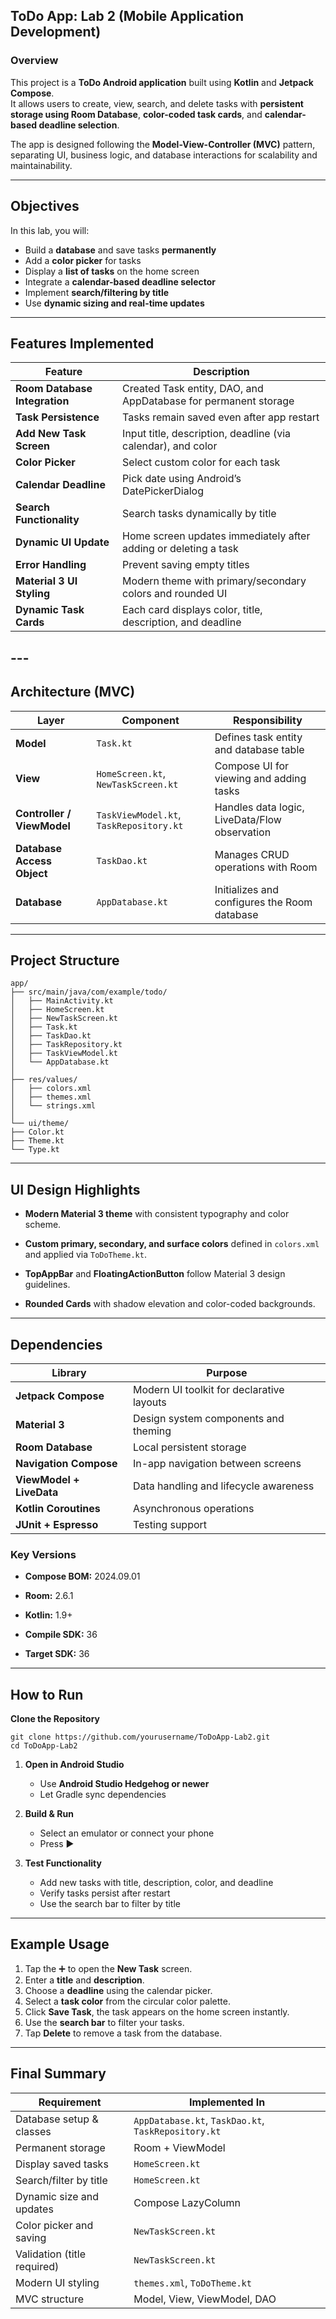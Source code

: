 ## **ToDo App: Lab 2 (Mobile Application Development)**

### **Overview**

This project is a **ToDo Android application** built using **Kotlin** and **Jetpack Compose**.  
 It allows users to create, view, search, and delete tasks with **persistent storage using Room Database**, **color-coded task cards**, and **calendar-based deadline selection**.

The app is designed following the **Model-View-Controller (MVC)** pattern, separating UI, business logic, and database interactions for scalability and maintainability.

---

## **Objectives**

In this lab, you will:

* Build a **database** and save tasks **permanently**  
* Add a **color picker** for tasks  
* Display a **list of tasks** on the home screen  
* Integrate a **calendar-based deadline selector**  
* Implement **search/filtering by title**  
* Use **dynamic sizing and real-time updates**

---

## **Features Implemented**

| Feature | Description |
| ----- | ----- |
| **Room Database Integration** | Created Task entity, DAO, and AppDatabase for permanent storage |
| **Task Persistence** | Tasks remain saved even after app restart |
| **Add New Task Screen** | Input title, description, deadline (via calendar), and color |
| **Color Picker** | Select custom color for each task |
| **Calendar Deadline** | Pick date using Android’s DatePickerDialog |
| **Search Functionality** | Search tasks dynamically by title |
| **Dynamic UI Update** | Home screen updates immediately after adding or deleting a task |
| **Error Handling** | Prevent saving empty titles |
| **Material 3 UI Styling** | Modern theme with primary/secondary colors and rounded UI |
| **Dynamic Task Cards** | Each card displays color, title, description, and deadline |

## 

## 

##  

## 

## 

## ---

##  **Architecture (MVC)**

| Layer | Component | Responsibility |
| ----- | ----- | ----- |
| **Model** | `Task.kt` | Defines task entity and database table |
| **View** | `HomeScreen.kt`, `NewTaskScreen.kt` | Compose UI for viewing and adding tasks |
| **Controller / ViewModel** | `TaskViewModel.kt`, `TaskRepository.kt` | Handles data logic, LiveData/Flow observation |
| **Database Access Object** | `TaskDao.kt` | Manages CRUD operations with Room |
| **Database** | `AppDatabase.kt` | Initializes and configures the Room database |

---

## **Project Structure**

`app/`  
 `├── src/main/java/com/example/todo/`  
 `│   ├── MainActivity.kt`  
 `│   ├── HomeScreen.kt`  
 `│   ├── NewTaskScreen.kt`  
 `│   ├── Task.kt`  
 `│   ├── TaskDao.kt`  
 `│   ├── TaskRepository.kt`  
 `│   ├── TaskViewModel.kt`  
 `│   └── AppDatabase.kt`  
 `│`  
 `├── res/values/`  
 `│   ├── colors.xml`  
 `│   ├── themes.xml`  
 `│   └── strings.xml`  
 `│`  
 `└── ui/theme/`  
     `├── Color.kt`  
     `├── Theme.kt`  
     `└── Type.kt`

---

## **UI Design Highlights**

* **Modern Material 3 theme** with consistent typography and color scheme.

* **Custom primary, secondary, and surface colors** defined in `colors.xml` and applied via `ToDoTheme.kt`.

* **TopAppBar** and **FloatingActionButton** follow Material 3 design guidelines.

* **Rounded Cards** with shadow elevation and color-coded backgrounds.

---

## **Dependencies**

| Library | Purpose |
| ----- | ----- |
| **Jetpack Compose** | Modern UI toolkit for declarative layouts |
| **Material 3** | Design system components and theming |
| **Room Database** | Local persistent storage |
| **Navigation Compose** | In-app navigation between screens |
| **ViewModel \+ LiveData** | Data handling and lifecycle awareness |
| **Kotlin Coroutines** | Asynchronous operations |
| **JUnit \+ Espresso** | Testing support |

### **Key Versions**

* **Compose BOM:** 2024.09.01

* **Room:** 2.6.1

* **Kotlin:** 1.9+

* **Compile SDK:** 36

* **Target SDK:** 36

---

## **How to Run**

**Clone the Repository**

 `git clone https://github.com/yourusername/ToDoApp-Lab2.git`  
`cd ToDoApp-Lab2`

1. **Open in Android Studio**

   * Use **Android Studio Hedgehog or newer**  
   * Let Gradle sync dependencies

2. **Build & Run**

   * Select an emulator or connect your phone  
   * Press ▶️

3. **Test Functionality**

   * Add new tasks with title, description, color, and deadline  
   * Verify tasks persist after restart  
   * Use the search bar to filter by title

---

##  **Example Usage**

1. Tap the ➕ to open the **New Task** screen.  
2. Enter a **title** and **description**.  
3. Choose a **deadline** using the calendar picker.  
4. Select a **task color** from the circular color palette.  
5. Click **Save Task**, the task appears on the home screen instantly.  
6. Use the **search bar** to filter your tasks.  
7. Tap **Delete** to remove a task from the database.

---

## **Final Summary**

| Requirement | Implemented In |
| ----- | ----- |
| Database setup & classes | `AppDatabase.kt`, `TaskDao.kt`, `TaskRepository.kt` |
| Permanent storage | Room \+ ViewModel |
| Display saved tasks | `HomeScreen.kt` |
| Search/filter by title | `HomeScreen.kt` |
| Dynamic size and updates | Compose LazyColumn |
| Color picker and saving | `NewTaskScreen.kt` |
| Validation (title required) | `NewTaskScreen.kt` |
| Modern UI styling | `themes.xml`, `ToDoTheme.kt` |
| MVC structure | Model, View, ViewModel, DAO |

